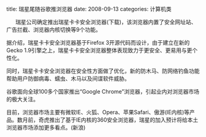 title: 瑞星尾随谷歌推浏览器
date: 2008-09-13
categories: 计算机类

      瑞星公司确定推出瑞星卡卡安全浏览器(下载)，该浏览器内置了安全网址站、广告拦截、浏览器内核切换等9个功能。  
  
据介绍，瑞星卡卡安全浏览器基于Firefox 3开源代码而设计，由于建立在新的Gecko 1.9引擎之上，瑞星卡卡安全浏览器整体表现致力于更安全、更易用与更个性化。  
  
同时，瑞星卡卡安全浏览器在安全性方面做了优化，新的防木马、防网络钓鱼功能帮助用户防御病毒、蠕虫、木马以及间谍软件威胁。  
  
谷歌面向全球100多个国家推出“Google Chrome”浏览器，引起业内对浏览器市场的极大关注。  
  
目前，浏览器市场主要有微软IE、火狐、Opera、苹果Safari、傲游(IE内核)等产品。数月前，奇虎推出了基于IE内核的360安全浏览器，瑞星的加入预计将给本土浏览器市场添加更多看点。(新浪)

